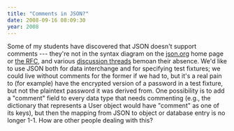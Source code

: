 ```yaml
---
title: "Comments in JSON?"
date: 2008-09-16 08:09:30
year: 2008
---
```

Some of my students have discovered that JSON doesn't support comments --- they're not in the syntax diagram on the <a href="http://www.json.org">json.org</a> home page or <a href="http://www.ietf.org/rfc/rfc4627.txt?number=4627">the RFC</a>, and various <a href="http://bytes.com/forum/thread641975.html">discussion threads</a> bemoan their absence.  We'd like to use JSON both for data interchange and for specifying test fixtures; we could live without comments for the former if we had to, but it's a real pain to (for example) have the encrypted version of a password in a test fixture, but not the plaintext password it was derived from.  One possibility is to add a "comment" field to every data type that needs commenting (e.g., the dictionary that represents a User object would have "comment" as one of its keys), but then the mapping from JSON to object or database entry is no longer 1-1.  How are other people dealing with this?
